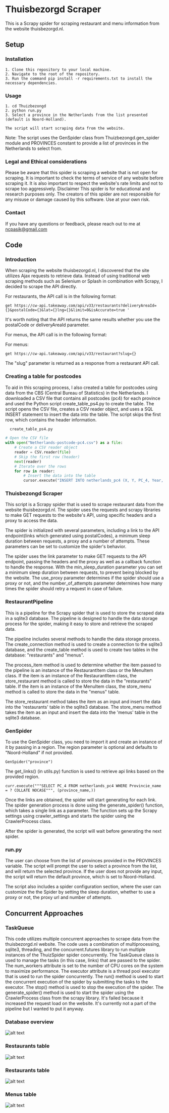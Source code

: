 
# Thuisbezorgd Scraper

This is a Scrapy spider for scraping restaurant and menu information from the website thuisbezorgd.nl.

## Setup

### Installation
    1. Clone this repository to your local machine.
    2. Navigate to the root of the repository.
    3. Run the command pip install -r requirements.txt to install the necessary dependencies.

### Usage
    1. cd Thuizbezongd
    2. python run.py
    3. Select a province in the Netherlands from the list presented (default is Noord-Holland).
    
    The script will start scraping data from the website.

Note: The script uses the GenSpider class from Thuizbezongd.gen_spider module and PROVINCES constant to provide a list of provinces in the Netherlands to select from.

### Legal and Ethical considerations
Please be aware that this spider is scraping a website that is not open for scraping. It is important to check the terms of service of any website before scraping it. It is also important to respect the website's rate limits and not to scrape too aggressively.
Disclaimer
This spider is for educational and research purposes only. The creators of this spider are not responsible for any misuse or damage caused by this software. Use at your own risk.


### Contact
If you have any questions or feedback, please reach out to me at ncpasik@gmail.com

## Code

### Introduction

When scraping the website thuisbezorgd.nl, I discovered that the site utilizes Ajax requests to retrieve data. Instead of using traditional web scraping methods such as Selenium or Splash in combination with Scrapy, I decided to scrape the API directly.

For restaurants, the API call is in the following format:
```
get https://cw-api.takeaway.com/api/v33/restaurants?deliveryAreaId={}&postalCode={}&lat={}lng={}&limit=0&isAccurate=true '

```
It's worth noting that the API returns the same results whether you use the postalCode or deliveryAreaId parameter.

For menus, the API call is in the following format:

For menus: 
```
get https://cw-api.takeaway.com/api/v33/restaurant?slug={}
```

The "slug" parameter is returned as a response from a restaurant API call.

### Creating a table for postcodes

To aid in this scraping process, I also created a table for postcodes using data from the CBS (Central Bureau of Statistics) in the Netherlands. I downloaded a CSV file that contains all postcodes (pc4) for each province and used the Python script create_table_ps4.py to create the table. The script opens the CSV file, creates a CSV reader object, and uses a SQL INSERT statement to insert the data into the table. The script skips the first row, which contains the header information.
```python
  create_table_ps4.py
```

```python
# Open the CSV file
with open("Netherlands-postcode-pc4.csv") as a file:
    # Create a CSV reader object
    reader = CSV.reader(file)
    # Skip the first row (header)
    next(reader)
    # Iterate over the rows
    for row in reader:
        # Insert the data into the table
        cursor.execute("INSERT INTO netherlands_pc4 (X, Y, PC_4, Year, Gemeente_code, Provincie_code, Provincie_name, Gemeente_name) VALUES (?,?,?,?,?,?,?,?)", row)
```


### Thuisbezongd Scraper
This script is a Scrapy spider that is used to scrape restaurant data from the website thuisbezorgd.nl. The spider uses the requests and scrapy libraries to make GET requests to the website's API, using specific headers and a proxy to access the data.

The spider is initialized with several parameters, including a link to the API endpoint(links which generated using postalCodes), a minimum sleep duration between requests, a proxy and a number of attempts. These parameters can be set to customize the spider's behavior.

The spider uses the link parameter to make GET requests to the API endpoint, passing the headers and the proxy as well as a callback function to handle the response. With the min_sleep_duration parameter you can set a minimum sleep duration between requests, to prevent being blocked by the website. The use_proxy parameter determines if the spider should use a proxy or not, and the number_of_attempts parameter determines how many times the spider should retry a request in case of failure.

### RestaurantPipeline

This is a pipeline for the Scrapy spider that is used to store the scraped data in a sqlite3 database. The pipeline is designed to handle the data storage process for the spider, making it easy to store and retrieve the scraped data.

The pipeline includes several methods to handle the data storage process. The create_connection method is used to create a connection to the sqlite3 database, and the create_table method is used to create two tables in the database: "restaurants" and "menus".

The process_item method is used to determine whether the item passed to the pipeline is an instance of the RestaurantItem class or the MenuItem class. If the item is an instance of the RestaurantItem class, the store_restaurant method is called to store the data in the "restaurants" table. If the item is an instance of the MenuItem class, the store_menu method is called to store the data in the "menus" table.

The store_restaurant method takes the item as an input and insert the data into the 'restaurants' table in the sqlite3 database. The store_menu method takes the item as an input and insert the data into the 'menus' table in the sqlite3 database.

### GenSpider

To use the GenSpider class, you need to import it and create an instance of it by passing in a region. The region parameter is optional and defaults to "Noord-Holland" if not provided.

```
GenSpider("province")
```

The get_links() (in utils.py) function is used to retrieve api links based on the provided region.

```
curr.execute("""SELECT PC_4 FROM netherlands_pc4 WHERE Provincie_name = ? COLLATE NOCASE""", (province_name,))
```  


Once the links are obtained, the spider will start generating for each link. The spider generation process is done using the generate_spider() function, which takes a single link as a parameter. The function sets up the Scrapy settings using crawler_settings and starts the spider using the CrawlerProcess class.

After the spider is generated, the script will wait before generating the next spider.


### run.py
The user can choose from the list of provinces provided in the PROVINCES variable. The script will prompt the user to select a province from the list, and will return the selected province. If the user does not provide any input, the script will return the default province, which is set to Noord-Holland.

The script also includes a spider configuration section, where the user can customize the the Spider by setting the sleep duration, whether to use a proxy or not, the proxy url and number of attempts. 
## Concurrent Approaches

### TaskQueue

This code utilizes multiple concurrent approaches to scrape data from the thuisbezorgd.nl  website. The code uses a combination of multiprocessing, sqlite3, threading, and the concurrent.futures library to run multiple instances of the ThuizSpider spider concurrently.
The TaskQueue class is used to manage the tasks (in this case, links) that are passed to the spider. The num_workers attribute is set to the number of CPU cores on the system to maximize performance. The executor attribute is a thread pool executor that is used to run the spider concurrently.
The run() method is used to start the concurrent execution of the spider by submitting the tasks to the executor. The stop() method is used to stop the execution of the spider. The generate_spider() method is used to start the spider using the CrawlerProcess class from the scrapy library.
It's failed because it increased the request load on the website. It's currently not a part of the pipeline but I wanted to put it anyway.


### Database overview
![alt text](https://github.com/Astosi/Thuisbezorgd-Scraper/blob/main/test_imgs/thuiznezongd_db.png?raw=true)

### Restaurants table
![alt text](https://github.com/Astosi/Thuisbezorgd-Scraper/blob/main/test_imgs/netherlands_postcodes.png?raw=true)

### Restaurants table
![alt text](https://github.com/Astosi/Thuisbezorgd-Scraper/blob/main/test_imgs/restaurants.png?raw=true)

### Menus table
![alt text](https://github.com/Astosi/Thuisbezorgd-Scraper/blob/main/test_imgs/menus.png?raw=true)






